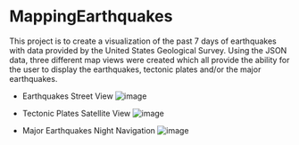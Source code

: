 # MappingEarthquakes

This project is to create a visualization of the past 7 days of earthquakes with data provided by the United States Geological Survey.
Using the JSON data, three different map views were created which all provide the ability for the user to display the earthquakes, tectonic plates and/or the major earthquakes.

- Earthquakes Street View
![image](https://user-images.githubusercontent.com/91445591/162649478-05d047d6-c043-4580-ab02-7ac969124fb3.png)

- Tectonic Plates Satellite View
![image](https://user-images.githubusercontent.com/91445591/162649548-0631a897-9397-42eb-b0f4-19dfec6a7607.png)

- Major Earthquakes Night Navigation
![image](https://user-images.githubusercontent.com/91445591/162649591-18cefeff-a2fc-423a-a073-d71438682364.png)
